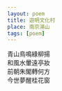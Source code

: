 ```yaml
---
layout: poem
title: 遊明文化村
place: 南京湯山
tags: [poem]
---
```


青山鳥鳴綠柳揚    
和風水暈遠亭妝    
前朝朱閣轉何方    
今世夢醒桂花窗    
